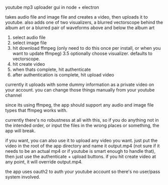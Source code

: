 youtube mp3 uploader gui in node + electron

takes audio file and image file and creates a video, then uploads it to youtube. also adds one of two visualizers, a blurred vectorscope behind the album art or a blurred pair of waveforms above and below the album art

1. select audio file
2. select image file
3. hit download ffmpeg (only need to do this once per install, or when you want to update ffmpeg)
3.5 optionally choose visualizer. defaults to vectorscope.
4. hit create video
5. when thats complete, hit authenticate
6. after authentication is complete, hit upload video

currently it uploads with some dummy information as a private video on your account. you can change those things manually from your youtube channel

since its using ffmpeg, the app should support any audio and image file types that ffmpeg works with.

currently there's no robustness at all with this, so if you do anything not in the intended order, or input the files in the wrong places or something, the app will break.

if you want, you can also use it to upload any video you want. just put the video in the root of the app directory and name it output.mp4 (not sure if it needs to be an actual mp4 or if youtube is smart enough to handle that), then just use the authenticate + upload buttons. if you hit create video at any point, it will override output.mp4.

the app uses oauth2 to auth your youtube account so there's no user/pass system involved.
